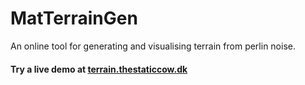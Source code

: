 # MatTerrainGen
An online tool for generating and visualising terrain from perlin noise.

#### Try a live demo at [terrain.thestaticcow.dk](http://terrain.thestaticcow.dk)
